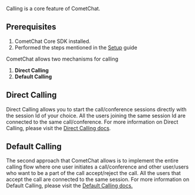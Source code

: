 Calling is a core feature of CometChat.

## Prerequisites

1. CometChat Core SDK installed.
2. Performed the steps mentioned in the [Setup](https://www.cometchat.com/docs/v3/android-chat-sdk/setup) guide

CometChat allows two mechanisms for calling

1. **Direct Calling**
2. **Default Calling**

## Direct Calling

Direct Calling allows you to start the call/conference sessions directly with the session Id of your choice. All the users joining the same session Id are connected to the same call/conference.
For more information on Direct Calling, please visit the [Direct Calling docs](https://www.cometchat.com/docs/v3/android-chat-sdk/calling-direct-calling).

## Default Calling

The second approach that CometChat allows is to implement the entire calling flow where one user initiates a call/conference and other user/users who want to be a part of the call accept/reject the call. All the users that accept the call are connected to the same session.
For more information on Default Calling, please visit the [Default Calling docs.](https://www.cometchat.com/docs/v3/android-chat-sdk/calling-default-calling)